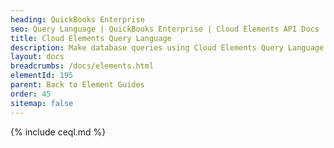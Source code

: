 ```yaml
---
heading: QuickBooks Enterprise
seo: Query Language | QuickBooks Enterprise | Cloud Elements API Docs
title: Cloud Elements Query Language
description: Make database queries using Cloud Elements Query Language.
layout: docs
breadcrumbs: /docs/elements.html
elementId: 195
parent: Back to Element Guides
order: 45
sitemap: false
---
```


{% include ceql.md %}
